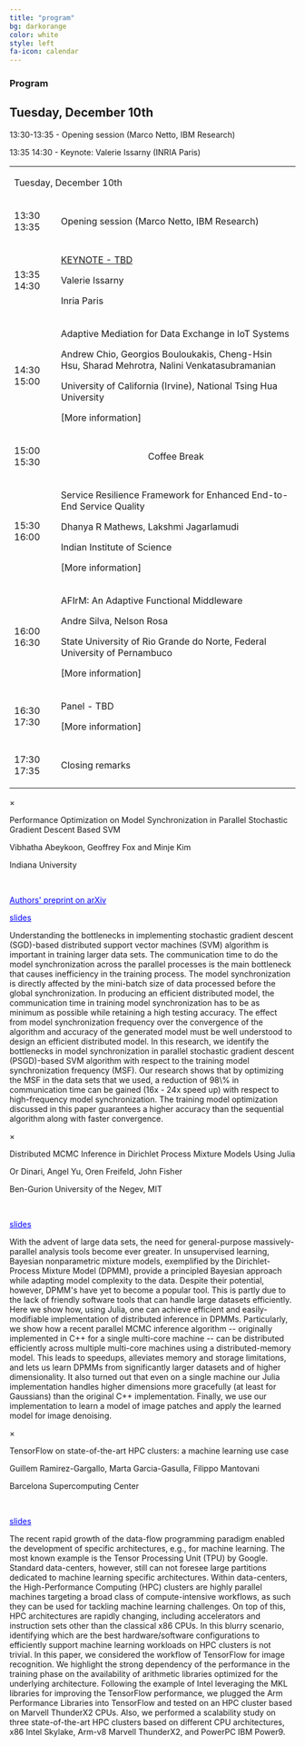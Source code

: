 ```yaml
---
title: "program"
bg: darkorange
color: white
style: left
fa-icon: calendar
---
```


<h3 id="papers">Program</h3>

<h2 id="papers">Tuesday, December 10th</h2>

13:30-13:35 - Opening session (Marco Netto, IBM Research)<br>

13:35 14:30 - Keynote: Valerie Issarny (INRIA Paris)

<table id="xxtable">
<tr id="xxtr"><td id="xxtd" colspan="2"><p id="xxhead1">Tuesday, December 10th</p></td></tr>

<tr id="xxtr"><td id="xxtd"><p id="xxp">13:30 13:35</p> </td><td id="xxtd"> <p id="xxbold">Opening session (Marco Netto, IBM Research)</p></td></tr>

<tr id="xxtr"><td id="xxtd"><p id="xxp">13:35 14:30</p> </td><td id="xxtd"> <p id="xxbold"><a href="https://hpml2019.github.io/#keynote">KEYNOTE - TBD</a></p><p id="xxit">Valerie Issarny</p><p id="xxp">Inria Paris</p></td></tr>

<tr id="xxtr"><td id="xxtd"><p id="xxp">14:30 15:00</p> </td><td id="xxtd"> <p id="xxbold">Adaptive Mediation for Data Exchange in IoT Systems</p><p id="xxit">Andrew Chio, Georgios Bouloukakis, Cheng-Hsin Hsu, Sharad Mehrotra, Nalini Venkatasubramanian </p><p id="xxp">University of California (Irvine), National Tsing Hua University</p> <p id="xxp"><a id="talk0btn" class="xxa">[More information]</a></p> </td></tr>

<tr id="xxtr"><td id="xxtd"><p id="xxp">15:00 15:30</p> </td><td id="xxtd"><center> <p id="xxp">Coffee Break</p></center></td></tr>

<tr id="xxtr"><td id="xxtd"><p id="xxp">15:30 16:00</p> </td><td id="xxtd"> <p id="xxbold">Service Resilience Framework for Enhanced End-to-End Service Quality</p><p id="xxit"> Dhanya R Mathews, Lakshmi Jagarlamudi </p><p id="xxp">Indian Institute of Science</p> <p id="xxp"><a id="talk1btn" class="xxa">[More information]</a></p> </td></tr>

<tr id="xxtr"><td id="xxtd"><p id="xxp">16:00 16:30</p> </td><td id="xxtd"> <p id="xxbold">AFIrM: An Adaptive Functional Middleware</p><p id="xxit">Andre Silva, Nelson Rosa </p><p id="xxp">State University of Rio Grande do Norte, Federal University of Pernambuco</p> <p id="xxp"><a id="talk2btn" class="xxa">[More information]</a></p> </td></tr>

<tr id="xxtr"><td id="xxtd"><p id="xxp">16:30 17:30</p> </td><td id="xxtd"> <p id="xxbold">Panel - TBD</p><p id="xxit"></p><p id="xxp"></p> <p id="xxp"><a id="talk3btn" class="xxa">[More information]</a></p> </td></tr>

<tr id="xxtr"><td id="xxtd"><p id="xxp">17:30 17:35</p> </td><td id="xxtd"><p id="xxbold">Closing remarks</p></td></tr>

</table>

<div id="talk0" class="modal">
  <div class="modal-content">
    <span id="close0" class="close">&times;</span>
    <p class="xxblack" id="xxbold">Performance Optimization on Model Synchronization in Parallel Stochastic Gradient Descent Based SVM</p>
    <p class="xxblack" id="xxit">Vibhatha Abeykoon, Geoffrey Fox and Minje Kim</p>
    <p class="xxblack" id="xxp">Indiana University</p>
    &nbsp;
    <p class="xxblack" id="xxit"><a href="https://arxiv.org/abs/1905.01219" style="color:blue">Authors' preprint on arXiv</a></p>
    <p class="xxblack" id="xxbold"><a href="slides/HPML-PSGDSVM.pptx.pdf" style="color:blue">slides</a></p>
    <p class="xxblack" id="xxp">Understanding the bottlenecks in implementing stochastic gradient descent (SGD)-based distributed support vector machines (SVM) algorithm is important in training larger data sets. The communication time to do the model synchronization across the parallel processes is the main bottleneck that causes inefficiency in the training process. The model synchronization is directly affected by the mini-batch size of data processed before the global synchronization. In producing an efficient distributed model, the communication time in training model synchronization has to be as minimum as possible while retaining a high testing accuracy. The effect from model synchronization frequency over the convergence of the algorithm and accuracy of the generated model must be well understood to design an efficient distributed model. In this research, we identify the bottlenecks in model synchronization in parallel stochastic gradient descent (PSGD)-based SVM algorithm with respect to the training model synchronization frequency (MSF). Our research shows that by optimizing the MSF in the data sets that we used, a reduction of 98\% in communication time can be gained (16x - 24x speed up) with respect to high-frequency model synchronization. The training model optimization discussed in this paper guarantees a higher accuracy than the sequential algorithm along with faster convergence.</p>
  </div>
</div>
<div id="talk1" class="modal">
  <div class="modal-content">
    <span id="close1" class="close">&times;</span>
    <p class="xxblack" id="xxbold">Distributed MCMC Inference in Dirichlet Process Mixture Models Using Julia</p>
    <p class="xxblack" id="xxit">Or Dinari, Angel Yu, Oren Freifeld, John Fisher</p>
    <p class="xxblack" id="xxp">Ben-Gurion University of the Negev, MIT</p>
    &nbsp;
    <p class="xxblack" id="xxbold"><a href="slides/talk.pdf" style="color:blue">slides</a></p>
    <p class="xxblack" id="xxp">With the advent of large data sets, the need for general-purpose massively-parallel analysis tools become ever greater. In unsupervised learning, Bayesian nonparametric mixture models, exemplified by the Dirichlet-Process Mixture Model (DPMM), provide a principled Bayesian approach while adapting model complexity to the data. Despite their potential, however, DPMM's have yet to become a popular tool. This is partly due to the lack of friendly software tools that can handle large datasets efficiently. Here we show how, using Julia, one can achieve efficient and easily-modifiable implementation of distributed inference in DPMMs. Particularly, we show how a recent parallel MCMC inference algorithm -- originally implemented in C++ for a single multi-core machine -- can be distributed efficiently across multiple multi-core machines using a distributed-memory model. This leads to speedups, alleviates memory and storage limitations, and lets us learn DPMMs from significantly larger datasets and of higher dimensionality. It also turned out that even on a single machine our Julia implementation handles higher dimensions more gracefully (at least for Gaussians) than the original C++ implementation. Finally, we use our implementation to learn a model of image patches and apply the learned model for image denoising.</p>
  </div>
</div>
<div id="talk2" class="modal">
  <div class="modal-content">
    <span id="close2" class="close">&times;</span>
    <p class="xxblack" id="xxbold">TensorFlow on state-of-the-art HPC clusters: a machine learning use case</p>
    <p class="xxblack" id="xxit">Guillem Ramirez-Gargallo, Marta Garcia-Gasulla, Filippo Mantovani</p>
    <p class="xxblack" id="xxp">Barcelona Supercomputing Center</p>
    &nbsp;
    <p class="xxblack" id="xxbold"><a href="slides/HPML19_TF_on_HPC_clusters_20190514_0828.pdf" style="color:blue">slides</a></p>
    <p class="xxblack" id="xxp">The recent rapid growth of the data-flow programming paradigm enabled the development of specific architectures, e.g., for machine learning. The most known example is the Tensor Processing Unit (TPU) by Google. Standard data-centers, however, still can not foresee large partitions dedicated to machine learning specific architectures. Within data-centers, the High-Performance Computing (HPC) clusters are highly parallel machines targeting a broad class of compute-intensive workflows, as such they can be used for tackling machine learning challenges. On top of this, HPC architectures are rapidly changing, including accelerators and instruction sets other than the classical x86 CPUs. In this blurry scenario, identifying which are the best hardware/software configurations to efficiently support machine learning workloads on HPC clusters is not trivial. In this paper, we considered the workflow of TensorFlow for image recognition. We highlight the strong dependency of the performance in the training phase on the availability of arithmetic libraries optimized for the underlying architecture. Following the example of Intel leveraging the MKL libraries for improving the TensorFlow performance, we plugged the Arm Performance Libraries into TensorFlow and tested on an HPC cluster based on Marvell ThunderX2 CPUs. Also, we performed a scalability study on three state-of-the-art HPC clusters based on different CPU architectures, x86 Intel Skylake, Arm-v8 Marvell ThunderX2, and PowerPC IBM Power9.</p>
  </div>
</div>

<script>
var pnum = 7
var modal = []
var btn = []
var span = []
var b2t = []
var c2t = []
for (i = 0; i < pnum; i++) {
    modal[i] = document.getElementById('talk' + i);
    btn[i] = document.getElementById('talk' + i + "btn");
    span[i] = document.getElementById("close" + i);
    b2t['talk' + i + 'btn'] = i;
    c2t['close' + i] = i;
}

// When the user clicks the button, open the modal 
for (k = 0; k < pnum; k++) {
    btn[k].onclick = function() {
        modal[b2t[this.id]].style.display = "block"; 
    }
}

// When the user clicks on <span> (x), close the modal
for (i = 0; i < pnum; i++) {
    span[i].onclick = function() {
        modal[c2t[this.id]].style.display = "none";
    }
}

// When the user clicks anywhere outside of the modal, close it
window.onclick = function(event) {
    for (i = 0; i < pnum; i++) {
        if (event.target == modal[i]) {
            modal[i].style.display = "none";
        }
    }
}
</script>
